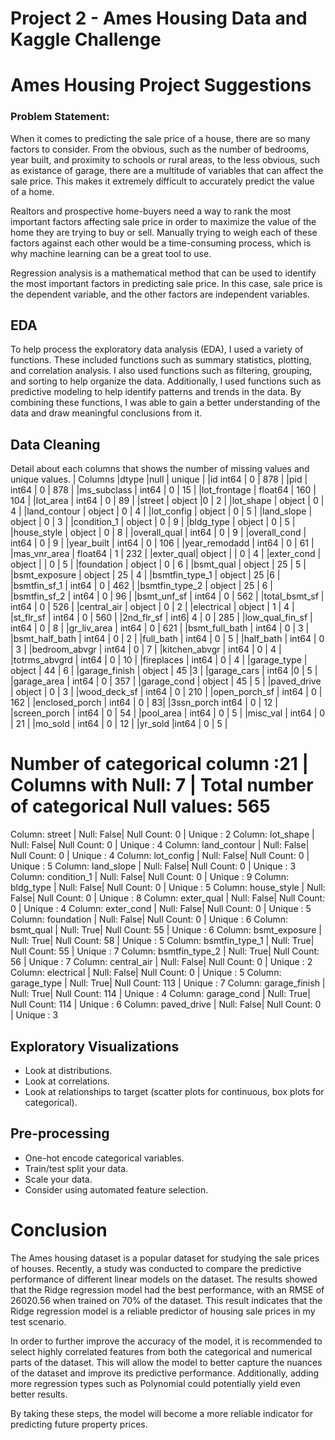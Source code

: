 # Project 2 - Ames Housing Data and Kaggle Challenge

# Ames Housing Project Suggestions
### Problem Statement:

When it comes to predicting the sale price of a house, there are so many factors to consider. From the obvious, such as the number of bedrooms, year built, and proximity to schools or rural areas, to the less obvious, such as existance of garage, there are a multitude of variables that can affect the sale price. This makes it extremely difficult to accurately predict the value of a home.

Realtors and prospective home-buyers need a way to rank the most important factors affecting sale price in order to maximize the value of the home they are trying to buy or sell. Manually trying to weigh each of these factors against each other would be a time-consuming process, which is why machine learning can be a great tool to use.

Regression analysis is a mathematical method that can be used to identify the most important factors in predicting sale price. In this case, sale price is the dependent variable, and the other factors are independent variables.


## EDA
To help process the exploratory data analysis (EDA), I used a variety of functions. These included functions such as summary statistics, plotting, and correlation analysis. I also used functions such as filtering, grouping, and sorting to help organize the data. Additionally, I used functions such as predictive modeling to help identify patterns and trends in the data. By combining these functions, I was able to gain a better understanding of the data and draw meaningful conclusions from it.

## Data Cleaning
Detail about each columns that shows the number of missing values and unique values.
| Columns |dtype |null | unique |
|id	int64 |	0 | 878 |
|pid | int64 | 0 | 878 | 
|ms_subclass | int64 | 0 | 15 |
|lot_frontage | float64 | 160 | 104 |
|lot_area | int64 | 0 | 89 |
|street | object |0 | 2 |
|lot_shape | object | 0 | 4 |
|land_contour | object | 0 | 4 |
|lot_config | object | 0 | 5 |
|land_slope | object | 0 | 3 |
|condition_1 | object | 0 | 9 |
|bldg_type | object | 0 | 5 |
|house_style | object | 0 | 8 |
|overall_qual | int64 | 0 | 9 |
|overall_cond | int64 | 0 | 9 |
|year_built | int64 | 0 | 106 |
|year_remodadd | int64 | 0 | 61 |
|mas_vnr_area | float64 | 1 | 232 |
|exter_qual| object | | 0 | 4 |
|exter_cond | object | | 0 | 5 |
|foundation | object | 0 | 6 |
|bsmt_qual | object | 25 | 5 |
|bsmt_exposure | object | 25 | 4 |
|bsmtfin_type_1 | object | 25 |6 |
|bsmtfin_sf_1 | int64 | 0 | 462 |
|bsmtfin_type_2 | object | 25 | 6 |
|bsmtfin_sf_2 | int64 | 0 | 96 |
|bsmt_unf_sf | int64 | 0 | 562 |
|total_bsmt_sf | int64 | 0 | 526 |
|central_air | object | 0 | 2 |
|electrical | object | 1 | 4 |
|st_flr_sf | int64 | 0 | 560 |
|2nd_flr_sf | int6| 4 | 0 | 285 |
|low_qual_fin_sf | int64 | 0 | 8 |
|gr_liv_area | int64 | 0 | 621 |
|bsmt_full_bath | int64 | 0 | 3 |
|bsmt_half_bath | int64 | 0 | 2 |
|full_bath | int64 | 0 | 5 |
|half_bath | int64 | 0 | 3 |
|bedroom_abvgr | int64 | 0 | 7 |
|kitchen_abvgr | int64 | 0 | 4 |
|totrms_abvgrd | int64 | 0 | 10 |
|fireplaces | int64 | 0 | 4 |
|garage_type | object | 44 | 6 |
|garage_finish | object | 45 |3 |
|garage_cars | int64 |0 | 5 |
|garage_area | int64 | 0 | 357 |
|garage_cond | object | 45 | 5 |
|paved_drive | object | 0 | 3 |
|wood_deck_sf | int64 | 0 | 210 |
|open_porch_sf | int64 | 0 | 162 |
|enclosed_porch | int64 | 0 | 83|
|3ssn_porch	int64 | 0 | 12 |
|screen_porch | int64 | 0 | 54 |
|pool_area | int64 | 0 | 5 |
|misc_val | int64 | 0 | 21 |
|mo_sold | int64 | 0 | 12 |
|yr_sold |int64 | 0 | 5 |

Number of categorical column :21 | Columns with Null: 7 | Total number of categorical Null values: 565
========
Column: street | Null: False| Null Count: 0 | Unique : 2
Column: lot_shape | Null: False| Null Count: 0 | Unique : 4
Column: land_contour | Null: False| Null Count: 0 | Unique : 4
Column: lot_config | Null: False| Null Count: 0 | Unique : 5
Column: land_slope | Null: False| Null Count: 0 | Unique : 3
Column: condition_1 | Null: False| Null Count: 0 | Unique : 9
Column: bldg_type | Null: False| Null Count: 0 | Unique : 5
Column: house_style | Null: False| Null Count: 0 | Unique : 8
Column: exter_qual | Null: False| Null Count: 0 | Unique : 4
Column: exter_cond | Null: False| Null Count: 0 | Unique : 5
Column: foundation | Null: False| Null Count: 0 | Unique : 6
Column: bsmt_qual | Null: True| Null Count: 55 | Unique : 6
Column: bsmt_exposure | Null: True| Null Count: 58 | Unique : 5
Column: bsmtfin_type_1 | Null: True| Null Count: 55 | Unique : 7
Column: bsmtfin_type_2 | Null: True| Null Count: 56 | Unique : 7
Column: central_air | Null: False| Null Count: 0 | Unique : 2
Column: electrical | Null: False| Null Count: 0 | Unique : 5
Column: garage_type | Null: True| Null Count: 113 | Unique : 7
Column: garage_finish | Null: True| Null Count: 114 | Unique : 4
Column: garage_cond | Null: True| Null Count: 114 | Unique : 6
Column: paved_drive | Null: False| Null Count: 0 | Unique : 3

## Exploratory Visualizations
- Look at distributions.
- Look at correlations.
- Look at relationships to target (scatter plots for continuous, box plots for categorical).

## Pre-processing
- One-hot encode categorical variables.
- Train/test split your data.
- Scale your data.
- Consider using automated feature selection.

# Conclusion 
The Ames housing dataset is a popular dataset for studying the sale prices of houses. Recently, a study was conducted to compare the predictive performance of different linear models on the dataset. The results showed that the Ridge regression model had the best performance, with an RMSE of 26020.56 when trained on 70% of the dataset. This result indicates that the Ridge regression model is a reliable predictor of housing sale prices in my test scenario. 

In order to further improve the accuracy of the model, it is recommended to select highly correlated features from both the categorical and numerical parts of the dataset. This will allow the model to better capture the nuances of the dataset and improve its predictive performance. Additionally, adding more regression types such as Polynomial could potentially yield even better results. 

By taking these steps, the model will become a more reliable indicator for predicting future property prices.